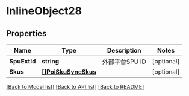# InlineObject28

## Properties

Name | Type | Description | Notes
------------ | ------------- | ------------- | -------------
**SpuExtId** | **string** | 外部平台SPU ID | [optional] 
**Skus** | [**[]PoiSkuSyncSkus**](_poi_sku_sync_skus.md) |  | [optional] 

[[Back to Model list]](../README.md#documentation-for-models) [[Back to API list]](../README.md#documentation-for-api-endpoints) [[Back to README]](../README.md)



